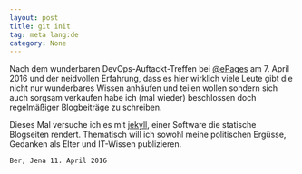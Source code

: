 ```yaml
---
layout: post
title: git init
tag: meta lang:de
category: None
---
```


Nach dem wunderbaren DevOps-Auftackt-Treffen bei [@ePages](https://twitter.com/ePages) am 7. April 2016 und der neidvollen Erfahrung, dass es hier wirklich viele Leute gibt die nicht nur wunderbares Wissen anhäufen und teilen wollen sondern sich auch sorgsam verkaufen habe ich (mal wieder) beschlossen doch regelmäßiger Blogbeiträge zu schreiben.

Dieses Mal versuche ich es mit [jekyll](https://jekyllrb.com), einer Software die statische Blogseiten rendert. Thematisch will ich sowohl meine politischen Ergüsse, Gedanken als Elter und IT-Wissen publizieren.

~~~
Ber, Jena 11. April 2016
